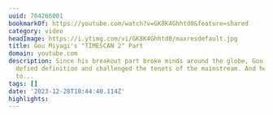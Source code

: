 ```yaml
---
uuid: 704266001
bookmarkOf: https://youtube.com/watch?v=GK8K4Ghhtd0&feature=shared
category: video
headImage: https://i.ytimg.com/vi/GK8K4Ghhtd0/maxresdefault.jpg
title: Gou Miyagi's "TIMESCAN 2" Part
domain: youtube.com
description: Since his breakout part broke minds around the globe, Gou’s skating has
  defied definition and challenged the tenets of the mainstream. And he’s back again
  to...
tags: []
date: '2023-12-28T18:44:40.114Z'
highlights: 
---
```




